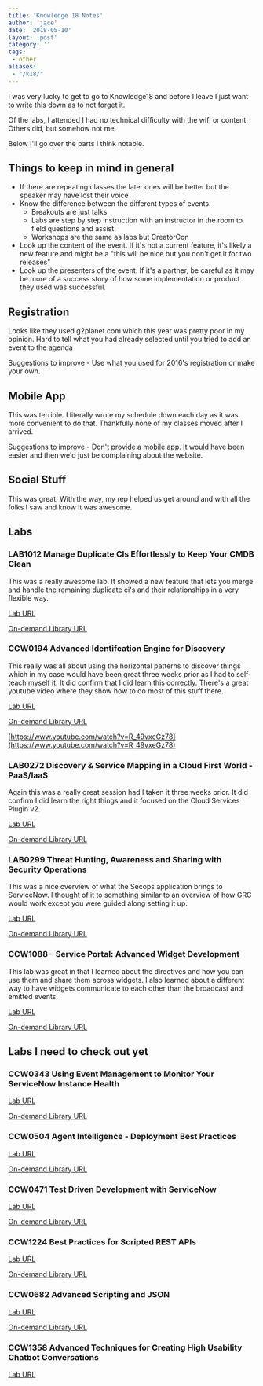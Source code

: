```yaml
---
title: 'Knowledge 18 Notes'
author: 'jace'
date: '2018-05-10'
layout: 'post'
category: ''
tags:
 - other
aliases: 
 - "/k18/"
---
```


I was very lucky to get to go to Knowledge18 and before I leave I just want to write this down as to not forget it.

Of the labs, I attended I had no technical difficulty with the wifi or content.  Others did, but somehow not me.

<!--more-->

Below I'll go over the parts I think notable.

## Things to keep in mind in general

- If there are repeating classes the later ones will be better but the speaker may have lost their voice
- Know the difference between the different types of events.  
  - Breakouts are just talks
  - Labs are step by step instruction with an instructor in the room to field questions and assist
  - Workshops are the same as labs but CreatorCon
- Look up the content of the event.  If it's not a current feature, it's likely a new feature and might be a "this will be nice but you don't get it for two releases"
- Look up the presenters of the event.  If it's a partner, be careful as it may be more of a success story of how some implementation or product they used was successful.

## Registration

Looks like they used g2planet.com which this year was pretty poor in my opinion.
Hard to tell what you had already selected until you tried to add an event to the agenda

Suggestions to improve - Use what you used for 2016's registration or make your own.

## Mobile App

This was terrible.  I literally wrote my schedule down each day as it was more convenient to do that.  Thankfully none of my classes moved after I arrived.

Suggestions to improve - Don't provide a mobile app.  It would have been easier and then we'd just be complaining about the website.

## Social Stuff

This was great.  With the way, my rep helped us get around and with all the folks I saw and know it was awesome.

## Labs

### LAB1012 Manage Duplicate CIs Effortlessly to Keep Your CMDB Clean

This was a really awesome lab.  It showed a new feature that lets you merge and handle the remaining duplicate ci's and their relationships in a very flexible way.

[Lab URL](https://developer.servicenow.com/app.do#!/knowledge/LAB1012)

[On-demand Library URL](https://community.servicenow.com/community?id=community_search&q=LAB1012)

### CCW0194 Advanced Identifcation Engine for Discovery

This really was all about using the horizontal patterns to discover things which in my case would have been great three weeks prior as I had to self-teach myself it.  It did confirm that I did learn this correctly.
There's a great youtube video where they show how to do most of this stuff there.

[Lab URL](https://developer.servicenow.com/app.do#!/creatorcon/CCW0194)

[On-demand Library URL](https://community.servicenow.com/community?id=community_search&q=CCW0194)

[https://www.youtube.com/watch?v=R_49vxeGz78](https://www.youtube.com/watch?v=R_49vxeGz78)

### LAB0272 Discovery & Service Mapping in a Cloud First World - PaaS/IaaS

Again this was a really great session had I taken it three weeks prior.  It did confirm I did learn the right things and it focused on the Cloud Services Plugin v2.

[Lab URL](https://developer.servicenow.com/app.do#!/knowledge/LAB0272)

[On-demand Library URL](https://community.servicenow.com/community?id=community_search&q=LAB0272)

### LAB0299 Threat Hunting, Awareness and Sharing with Security Operations

This was a nice overview of what the Secops application brings to ServiceNow.  I thought of it to something similar to an overview of how GRC would work except you were guided along setting it up.

[Lab URL](https://developer.servicenow.com/app.do#!/knowledge/LAB0299)

[On-demand Library URL](https://community.servicenow.com/community?id=community_search&q=LAB0299)

### CCW1088 – Service Portal: Advanced Widget Development

This lab was great in that I learned about the directives and how you can use them and share them across widgets.  I also learned about a different way to have widgets communicate to each other than the broadcast and emitted events.

[Lab URL](https://developer.servicenow.com/app.do#!/creatorcon/CCW1088)

[On-demand Library URL](https://community.servicenow.com/community?id=community_search&q=CCW1088)

## Labs I need to check out yet

### CCW0343 Using Event Management to Monitor Your ServiceNow Instance Health

[Lab URL](https://developer.servicenow.com/app.do#!/creatorcon/CCW0343)

[On-demand Library URL](https://community.servicenow.com/community?id=community_search&q=CCW0343)

### CCW0504 Agent Intelligence - Deployment Best Practices

[Lab URL](https://developer.servicenow.com/app.do#!/creatorcon/CCW0504)

[On-demand Library URL](https://community.servicenow.com/community?id=community_search&q=CCW0504)

### CCW0471 Test Driven Development with ServiceNow

[Lab URL](https://developer.servicenow.com/app.do#!/creatorcon/CCW0471)

[On-demand Library URL](https://community.servicenow.com/community?id=community_search&q=CCW0471)

### CCW1224 Best Practices for Scripted REST APIs

[Lab URL](https://developer.servicenow.com/app.do#!/creatorcon/CCW1224)

[On-demand Library URL](https://community.servicenow.com/community?id=community_search&q=CCW1224)

### CCW0682 Advanced Scripting and JSON

[Lab URL](https://developer.servicenow.com/app.do#!/creatorcon/CCW0682)

[On-demand Library URL](https://community.servicenow.com/community?id=community_search&q=CCW0682)

### CCW1358 Advanced Techniques for Creating High Usability Chatbot Conversations

[Lab URL](https://developer.servicenow.com/app.do#!/creatorcon/CCW1358)

